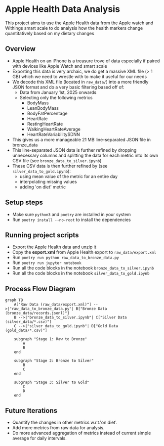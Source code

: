 # Apple Health Data Analysis

This project aims to use the Apple Health data from the Apple watch and Withings smart scale to do analysis how the health markers change quantitatively based on my dietary changes

## Overview
* Apple Health on an iPhone is a treasure trove of data especially if paired with devices like Apple Watch and smart scale
* Exporting this data is very archaic, we do get a massive XML file (> 1 GB) which we need to wrestle with to make it useful for our needs
* We decode this XML file (located in `raw_data/`) into a more friendly JSON format and do a very basic filtering based off of:
    * Data from January 1st, 2025 onwards
    * Selecting only the following metrics
        * BodyMass
        * LeanBodyMass
        * BodyFatPercentage
        * HeartRate
        * RestingHeartRate
        * WalkingHeartRateAverage
        * HeartRateVariabilitySDNN
* This gives us a more manageable 21 MB line-separated JSON file in bronze_data
* This line-separated JSON data is further refined by dropping unnecessary columns and splitting the data for each metric into its own CSV file (see `bronze_data_to_silver.ipynb`)
* These CSV data is then further refined by (see `silver_data_to_gold.ipynb`):
    * using mean value of the metric for an entire day
    * interpolating missing values
    * adding 'on diet' metric

## Setup steps
* Make sure `python3` and `poetry` are installed in your system
* Run `poetry install --no-root` to install the dependencies

## Running project scripts
* Export the Apple Health data and unzip it
* Copy the **export.xml** from Apple Health export to `raw_data/export.xml`
* Run `poetry run python raw_data_to_bronze_data.py`
* Run `poetry run jupyter notebook`
* Run all the code blocks in the notebook `bronze_data_to_silver.ipynb`
* Run all the code blocks in the notebook `silver_data_to_gold.ipynb`

## Process Flow Diagram
```mermaid
graph TB
    A["Raw Data (raw_data/export.xml)"] -->|"raw_data_to_bronze_data.py"| B["Bronze Data (bronze_data/records.jsonl)"]
    B -->|"bronze_data_to_silver.ipynb"| C["Silver Data (silver_data/*.csv)"]
    C -->|"silver_data_to_gold.ipynb"| D["Gold Data (gold_data/*.csv)"]
    
    subgraph "Stage 1: Raw to Bronze"
        A
        B
    end
    
    subgraph "Stage 2: Bronze to Silver"
        B
        C
    end
    
    subgraph "Stage 3: Silver to Gold"
        C
        D
    end
```

## Future Iterations
* Quantify the changes in other metrics w.r.t.'on diet'.
* Add more metrics from raw data for analysis.
* Do more advanced aggregation of metrics instead of current simple average for daily intervals.

